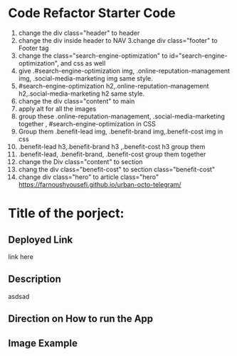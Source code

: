 # Code Refactor Starter Code
1. change the div class="header" to header
2. change the div inside header to NAV
3.change div class="footer" to Footer tag
4. change the class="search-engine-optimization" to id="search-engine-optimization", and css as well
5. give .#search-engine-optimization img, .online-reputation-management img, .social-media-marketing img same style.
6. #search-engine-optimization h2,.online-reputation-management h2,.social-media-marketing h2 same style.
7. change the div class="content" to main
8. apply alt for all the images
9. group these .online-reputation-management, .social-media-marketing together , #search-engine-optimization in CSS
10. Group them .benefit-lead img, .benefit-brand img,.benefit-cost img in css
11. .benefit-lead h3,.benefit-brand h3 ,.benefit-cost h3 group them
12. .benefit-lead, .benefit-brand, .benefit-cost  group them together
13. change the Div class="content" to section
14.  chang the div class="benefit-cost" to section class="benefit-cost"
15. change div class="hero" to article class="hero"
https://farnoushyousefi.github.io/urban-octo-telegram/


# Title of the porject: 

## Deployed Link

link here

## Description

asdsad

## Direction on How to run the App

## Image Example